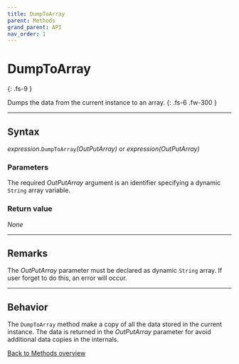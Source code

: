 ```yaml
---
title: DumpToArray
parent: Methods
grand_parent: API
nav_order: 1
---
```


# DumpToArray
{: .fs-9 }

Dumps the data from the current instance to an array.
{: .fs-6 .fw-300 }

---

## Syntax

*expression*.`DumpToArray`*(OutPutArray)*
 or
 *expression(OutPutArray)*

### Parameters

The required *OutPutArray* argument is an identifier specifying a dynamic `String` array variable.

### Return value

_None_

---

## Remarks

The *OutPutArray* parameter must be declared as dynamic `String` array. If user forget to do this, an error will occur.

---

## Behavior

The `DumpToArray` method make a copy of all the data stored in the current instance. The data is returned in the *OutPutArray* parameter for avoid additional data copies in the internals.

[Back to Methods overview](https://ws-garcia.github.io/VBA-CSV-interface/api/methods/)
